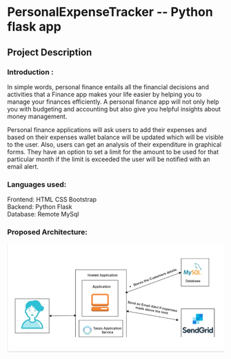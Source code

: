 # PersonalExpenseTracker -- Python flask app
## Project Description
### Introduction :
In simple words, personal finance entails all the financial decisions and activities that a Finance app makes your life easier by helping you to manage your finances efficiently. A personal finance app will not only help you with budgeting and accounting but also give you helpful insights about money management.


Personal finance applications will ask users to add their expenses and based on their expenses wallet balance will be updated which will be visible to the user. Also, users can get an analysis of their expenditure in graphical forms. They have an option to set a limit for the amount to be used for that particular month if the limit is exceeded the user will be notified with an email alert.

### Languages used:
Frontend: HTML CSS Bootstrap </br>
Backend: Python Flask </br>
Database: Remote MySql

### Proposed Architecture:
![working](PersonalExpenseTracker/description_image.png)
